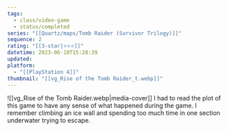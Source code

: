 ```yaml
---
tags:
  - class/video-game
  - status/completed
series: "[[Quartz/maps/Tomb Raider (Survivor Trilogy)]]"
sequence: 2
rating: "[[3-star|⭐️⭐️⭐️]]"
datetime: 2023-06-10T15:28:39
updated: 
platform:
  - "[[PlayStation 4]]"
thumbnail: "[[vg_Rise of the Tomb Raider_t.webp]]"
---
```

![[vg_Rise of the Tomb Raider.webp|media-cover]]
I had to read the plot of this game to have any sense of what happened during the game. I remember climbing an ice wall and spending too much time in one section underwater trying to escape.